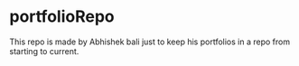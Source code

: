 # portfolioRepo
This repo is made by Abhishek bali just to keep his portfolios in a repo from starting to current.
